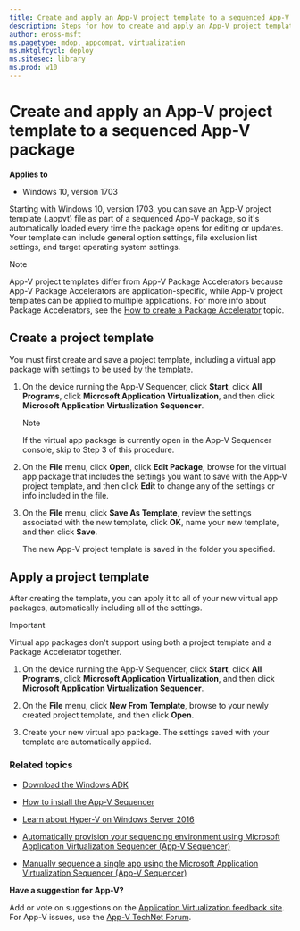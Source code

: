 ```yaml
---
title: Create and apply an App-V project template to a sequenced App-V package (Windows 10)
description: Steps for how to create and apply an App-V project template (.appvt) to a sequenced App-V package.
author: eross-msft
ms.pagetype: mdop, appcompat, virtualization
ms.mktglfcycl: deploy
ms.sitesec: library
ms.prod: w10
---
```


# Create and apply an App-V project template to a sequenced App-V package

**Applies to**
-   Windows 10, version 1703

Starting with Windows 10, version 1703, you can save an App-V project template (.appvt) file as part of a sequenced App-V package, so it's automatically loaded every time the package opens for editing or updates. Your template can include general option settings, file exclusion list settings, and target operating system settings.

>[!NOTE]
>App-V project templates differ from App-V Package Accelerators because App-V Package Accelerators are application-specific, while App-V project templates can be applied to multiple applications. For more info about Package Accelerators, see the [How to create a Package Accelerator](appv-create-a-package-accelerator.md) topic.

## Create a project template
You must first create and save a project template, including a virtual app package with settings to be used by the template.

1. On the device running the App-V Sequencer, click **Start**, click **All Programs**, click **Microsoft Application Virtualization**, and then click **Microsoft Application Virtualization Sequencer**.

    >[!NOTE]
    >If the virtual app package is currently open in the App-V Sequencer console, skip to Step 3 of this procedure.

2. On the **File** menu, click **Open**, click **Edit Package**, browse for the virtual app package that includes the settings you want to save with the App-V project template, and then click **Edit** to change any of the settings or info included in the file.

3. On the **File** menu, click **Save As Template**, review the settings associated with the new template, click **OK**, name your new template, and then click **Save**.

    The new App-V project template is saved in the folder you specified.

## Apply a project template
After creating the template, you can apply it to all of your new virtual app packages, automatically including all of the settings.

>[!IMPORTANT]
>Virtual app packages don't support using both a project template and a Package Accelerator together.

1. On the device running the App-V Sequencer, click **Start**, click **All Programs**, click **Microsoft Application Virtualization**, and then click **Microsoft Application Virtualization Sequencer**.

2. On the **File** menu, click **New From Template**, browse to your newly created project template, and then click **Open**.

3. Create your new virtual app package. The settings saved with your template are automatically applied.

### Related topics
- [Download the Windows ADK](https://developer.microsoft.com/windows/hardware/windows-assessment-deployment-kit)

- [How to install the App-V Sequencer](appv-install-the-sequencer.md)

- [Learn about Hyper-V on Windows Server 2016](https://technet.microsoft.com/en-us/windows-server-docs/compute/hyper-v/hyper-v-on-windows-server)

- [Automatically provision your sequencing environment using Microsoft Application Virtualization Sequencer (App-V Sequencer)](appv-auto-provision-a-vm.md)

- [Manually sequence a single app using the Microsoft Application Virtualization Sequencer (App-V Sequencer)](appv-sequence-a-new-application.md)

**Have a suggestion for App-V?**<p>
Add or vote on suggestions on the [Application Virtualization feedback site](http://appv.uservoice.com/forums/280448-microsoft-application-virtualization).<br>For App-V issues, use the [App-V TechNet Forum](https://social.technet.microsoft.com/Forums/en-US/home?forum=mdopappv).
